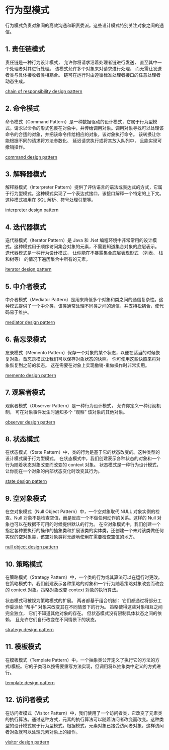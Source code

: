 # 行为型模式
行为模式负责对象间的高效沟通和职责委派。这些设计模式特别关注对象之间的通信。

## 1. 责任链模式
责任链是一种行为设计模式， 允许你将请求沿着处理者链进行发送， 直至其中一个处理者对其进行处理。
该模式允许多个对象来对请求进行处理， 而无需让发送者类与具体接收者类相耦合。 链可在运行时由遵循标准处理者接口的任意处理者动态生成。

[chain of responsibility design pattern](../behavioral/chain_of_responsibility)

## 2. 命令模式
命令模式（Command Pattern）是一种数据驱动的设计模式，它属于行为型模式。请求以命令的形式包裹在对象中，并传给调用对象。调用对象寻找可以处理该命令的合适的对象，并把该命令传给相应的对象，该对象执行命令。
该转换让你能根据不同的请求将方法参数化、 延迟请求执行或将其放入队列中， 且能实现可撤销操作。

[command design pattern](../behavioral/command)

## 3. 解释器模式
解释器模式（Interpreter Pattern）提供了评估语言的语法或表达式的方式，它属于行为型模式。这种模式实现了一个表达式接口，该接口解释一个特定的上下文。这种模式被用在 SQL 解析、符号处理引擎等。

[interpreter design pattern](../behavioral/interpreter)

## 4. 迭代器模式
迭代器模式（Iterator Pattern）是 Java 和 .Net 编程环境中非常常用的设计模式。这种模式用于顺序访问集合对象的元素，不需要知道集合对象的底层表示。
迭代器模式是一种行为设计模式， 让你能在不暴露集合底层表现形式 （列表、 栈和树等） 的情况下遍历集合中所有的元素。

[iterator design pattern](../behavioral/iterator)

## 5. 中介者模式
中介者模式（Mediator Pattern）是用来降低多个对象和类之间的通信复杂性。这种模式提供了一个中介类，该类通常处理不同类之间的通信，并支持松耦合，使代码易于维护。

[mediator design pattern](../behavioral/mediator)

## 6. 备忘录模式
忘录模式（Memento Pattern）保存一个对象的某个状态，以便在适当的时候恢复对象。备忘录模式让我们可以保存对象状态的快照。 你可使用这些快照来将对象恢复到之前的状态。 这在需要在对象上实现撤销-重做操作时非常实用。

[memento design pattern](../behavioral/memento)

## 7. 观察者模式
观察者模式（Observer Pattern）是一种行为设计模式， 允许你定义一种订阅机制， 可在对象事件发生时通知多个 “观察” 该对象的其他对象。

[observer design pattern](../behavioral/observer)

## 8. 状态模式
在状态模式（State Pattern）中，类的行为是基于它的状态改变的。这种类型的设计模式属于行为型模式。 在状态模式中，我们创建表示各种状态的对象和一个行为随着状态对象改变而改变的 context 对象。
状态模式是一种行为设计模式， 让你能在一个对象的内部状态变化时改变其行为。

[state design pattern](../behavioral/state)


## 9. 空对象模式
在空对象模式（Null Object Pattern）中，一个空对象取代 NULL 对象实例的检查。Null 对象不是检查空值，而是反应一个不做任何动作的关系。这样的 Null 对象也可以在数据不可用的时候提供默认的行为。
在空对象模式中，我们创建一个指定各种要执行的操作的抽象类和扩展该类的实体类，还创建一个未对该类做任何实现的空对象类，该空对象类将无缝地使用在需要检查空值的地方。

[null object design pattern](../behavioral/null_object)

## 10. 策略模式
在策略模式（Strategy Pattern）中，一个类的行为或其算法可以在运行时更改。 在策略模式中，我们创建表示各种策略的对象和一个行为随着策略对象改变而改变的 context 对象。策略对象改变 context 对象的执行算法。

状态模式可被视为策略模式的扩展。 两者都基于组合机制： 它们都通过将部分工作委派给 “帮手” 对象来改变其在不同情景下的行为。 策略使得这些对象相互之间完全独立， 它们不知道其他对象的存在。 但状态模式没有限制具体状态之间的依赖， 且允许它们自行改变在不同情景下的状态。

[strategy design pattern](../behavioral/strategy)


## 11. 模板模式
在模板模式（Template Pattern）中，一个抽象类公开定义了执行它的方法的方式/模板。它的子类可以按需要重写方法实现，但调用将以抽象类中定义的方式进行。

[template design pattern](../behavioral/template)

## 12. 访问者模式
在访问者模式（Visitor Pattern）中，我们使用了一个访问者类，它改变了元素类的执行算法。通过这种方式，元素的执行算法可以随着访问者改变而改变。这种类型的设计模式属于行为型模式。根据模式，元素对象已接受访问者对象，这样访问者对象就可以处理元素对象上的操作。

[visitor design pattern](../behavioral/visitor)